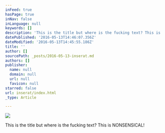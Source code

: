 ```yaml
---
inFeed: true
hasPage: true
inNav: false
inLanguage: null
keywords: []
description: 'This is the title but where is the fucking text? This is NONSENSICAL!'
datePublished: '2016-05-13T14:46:07.356Z'
dateModified: '2016-05-13T14:45:55.186Z'
title: ''
author: []
sourcePath: _posts/2016-05-13-inserat.md
authors: []
publisher:
  name: null
  domain: null
  url: null
  favicon: null
starred: false
url: inserat/index.html
_type: Article

---
```

![](https://the-grid-user-content.s3-us-west-2.amazonaws.com/c7b4490c-8fc5-4356-b123-d278dfc3b216.jpg)

This is the title but where is the fucking text? This is NONSENSICAL!
